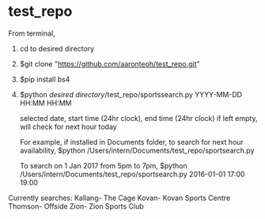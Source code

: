 # test_repo

From terminal,
1. cd to desired directory
2. $git clone "https://github.com/aaronteoh/test_repo.git"
3. $pip install bs4
4. $python *desired directory*/test_repo/sportssearch.py YYYY-MM-DD HH:MM HH:MM

    selected date, start time (24hr clock), end time (24hr clock)
    if left empty, will check for next hour today

    For example, if installed in Documents folder, to search for next hour availability,
        $python /Users/intern/Documents/test_repo/sportsearch.py

    To search on 1 Jan 2017 from 5pm to 7pm,
        $python /Users/intern/Documents/test_repo/sportsearch.py 2016-01-01 17:00 19:00

Currently searches:
Kallang- The Cage
Kovan- Kovan Sports Centre
Thomson- Offside
Zion- Zion Sports Club